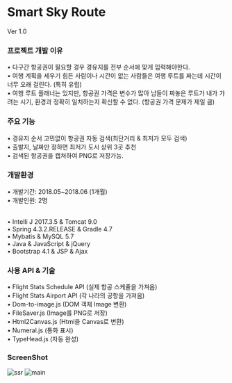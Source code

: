 # Smart Sky Route
Ver 1.0

<h3>프로젝트 개발 이유</h3>
&bull; 
다구간 항공권이 필요할 경우 경유지를 전부 순서에 맞게 입력해야한다.
<br>
&bull; 
여행 계획을 세우기 힘든 사람이나 시간이 없는 사람들은 여행 루트를 짜는데 시간이 너무 오래 걸린다. (특히 유럽)
<br>
&bull; 
여행 루트 플래너는 있지만, 항공권 가격은 변수가 많아 남들이 짜놓은 루트가 내가 가려는 시기, 환경과 정확히 일치하는지 확신할 수 없다.
(항공권 가격 문제가 제일 큼)

<h3>주요 기능</h3>
&bull; 
경유지 순서 고민없이 항공권 자동 검색(최단거리 & 최저가 모두 검색)
<br>
&bull; 
출발지, 날짜만 정하면 최저가 도시 상위 3곳 추천
<br>
&bull;
검색된 항공권을 캡쳐하여 PNG로 저장가능.

<h3>개발환경</h3>
&bull; 
개발기간: 2018.05~2018.06 (1개월)
<br>
&bull; 
개발인원:  2명
<br>
<br>

&bull; 
Intelli J 2017.3.5 & Tomcat 9.0
<br>
&bull; 
Spring 4.3.2.RELEASE & Gradle 4.7
<br>
&bull; 
Mybatis & MySQL 5.7
<br>
&bull; 
Java & JavaScript & jQuery
<br>
&bull; 
Bootstrap 4.1 & JSP & Ajax


<h3>사용 API & 기술</h3>
&bull; 
Flight Stats Schedule API (실제 항공 스케쥴을 가져옴)
<br>
&bull; 
Flight Stats Airport API (각 나라의 공항을 가져옴)

<br>
&bull; 
Dom-to-image.js (DOM 객체 Image 변환)

<br>
&bull; 
FileSaver.js (Image를 PNG로 저장)

<br>
&bull; 
Html2Canvas.js (Html을 Canvas로 변환)

<br>
&bull; 
Numeral.js (통화 표시)

<br>
&bull; 
TypeHead.js (자동 완성)

<h3>ScreenShot</h3>

![ssr](https://user-images.githubusercontent.com/25454098/46571173-50622500-c9ab-11e8-8e55-1b82a95493ac.png)
![main](https://user-images.githubusercontent.com/25454098/46571175-51935200-c9ab-11e8-8e47-8afb1a1e96a9.png)

